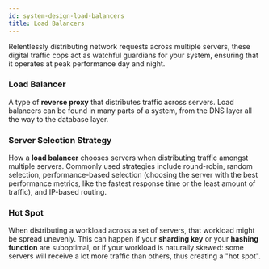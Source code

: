 ```yaml
---
id: system-design-load-balancers
title: Load Balancers
---
```


Relentlessly distributing network requests across multiple servers, these digital traffic cops act as watchful guardians for your system, ensuring that it operates at peak performance day and night.

### Load Balancer
A type of <b>reverse proxy</b> that distributes traffic across servers. Load balancers can be found in many parts of a system, from the DNS layer all the way to the database layer.

### Server Selection Strategy
How a <b>load balancer</b> chooses servers when distributing traffic amongst multiple servers. Commonly used strategies include round-robin, random selection, performance-based selection (choosing the server with the best performance metrics, like the fastest response time or the least amount of traffic), and IP-based routing.

### Hot Spot
When distributing a workload across a set of servers, that workload might be spread unevenly. This can happen if your <b>sharding key</b> or your <b>hashing function</b> are suboptimal, or if your workload is naturally skewed: some servers will receive a lot more traffic than others, thus creating a "hot spot".
